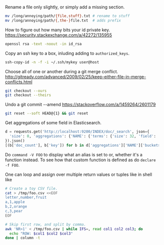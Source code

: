 Rename a file only slightly, or simply add a missing section.
```sh
mv /long/annoying/path/{file,stuff}.txt # rename to stuff
mv /long/annoying/path/{,the-}file.txt  # adds prefix
```

How to figure out how many bits your id private key.
https://security.stackexchange.com/a/42272/135955
```sh
openssl rsa -text -noout -in id_rsa
```

Copy an ssh key to a box, inluding adding to `authorized_keys`.
```sh
ssh-copy-id -n -f -i ~/.ssh/mykey user@host
```

Choose all of one or another during a git merge conflict.
http://gitready.com/advanced/2009/02/25/keep-either-file-in-merge-conflicts.html
```sh
git checkout --ours
git checkout --theirs
```

Undo a git commit --amend
https://stackoverflow.com/a/1459264/2601179
```sh
git reset --soft HEAD@{1} && git reset
```

Get aggregations of some field in Elasticsearch.
```py
d = requests.get('http://localhost:9200/INDEX/doc/_search', json={
  'size': 0, 'aggregations': {'NAME': {'terms': {'size': 32, 'field': 'FIELD'}}},
}).json()
[(b['doc_count'], b['key']) for b in d['aggregations']['NAME']['buckets']]
```

Do `command -V FOO` to display what an alias is set to or, whether it's a
function instead. To see how that custom function is defined as do `declare -f
FOO`.

One can loop and assign over multiple return values or tuples like in shell
like
```sh
# Create a toy CSV file.
cat > /tmp/foo.csv <<EOF
letter,number,fruit
a,1,apple
b,2,orange
c,3,pear
EOF

# Skip first row, and split by comma.
awk 'NR>1' < /tmp/foo.csv | while IFS=, read col1 col2 col3; do
  echo "ROW: $col1 $col2 $col3"
done | column -t
```

